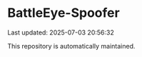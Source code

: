 # BattleEye-Spoofer

Last updated: 2025-07-03 20:56:32

This repository is automatically maintained.
